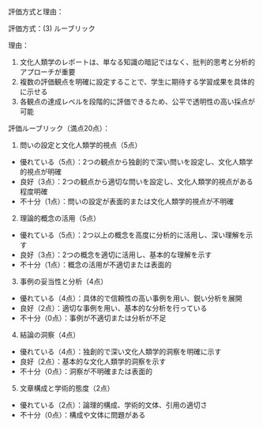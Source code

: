 評価方式と理由：

評価方式：(3) ルーブリック

理由：
1. 文化人類学のレポートは、単なる知識の暗記ではなく、批判的思考と分析的アプローチが重要
2. 複数の評価観点を明確に設定することで、学生に期待する学習成果を具体的に示せる
3. 各観点の達成レベルを段階的に評価できるため、公平で透明性の高い採点が可能

評価ルーブリック（満点20点）：

1. 問いの設定と文化人類学的視点（5点）
- 優れている（5点）：2つの観点から独創的で深い問いを設定し、文化人類学的視点が明確
- 良好（3点）：2つの観点から適切な問いを設定し、文化人類学的視点がある程度明確
- 不十分（1点）：問いの設定が表面的または文化人類学的視点が不明確

2. 理論的概念の活用（5点）
- 優れている（5点）：2つ以上の概念を高度に分析的に活用し、深い理解を示す
- 良好（3点）：2つの概念を適切に活用し、基本的な理解を示す
- 不十分（1点）：概念の活用が不適切または表面的

3. 事例の妥当性と分析（4点）
- 優れている（4点）：具体的で信頼性の高い事例を用い、鋭い分析を展開
- 良好（2点）：適切な事例を用い、基本的な分析を行っている
- 不十分（0点）：事例が不適切または分析が不足

4. 結論の洞察（4点）
- 優れている（4点）：独創的で深い文化人類学的洞察を明確に示す
- 良好（2点）：基本的な文化人類学的洞察を示す
- 不十分（0点）：洞察が不明確または表面的

5. 文章構成と学術的態度（2点）
- 優れている（2点）：論理的構成、学術的文体、引用の適切さ
- 不十分（0点）：構成や文体に問題がある